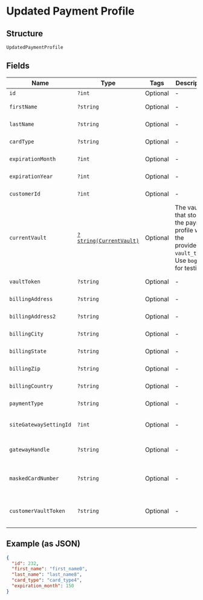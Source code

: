 
# Updated Payment Profile

## Structure

`UpdatedPaymentProfile`

## Fields

| Name | Type | Tags | Description | Getter | Setter |
|  --- | --- | --- | --- | --- | --- |
| `id` | `?int` | Optional | - | getId(): ?int | setId(?int id): void |
| `firstName` | `?string` | Optional | - | getFirstName(): ?string | setFirstName(?string firstName): void |
| `lastName` | `?string` | Optional | - | getLastName(): ?string | setLastName(?string lastName): void |
| `cardType` | `?string` | Optional | - | getCardType(): ?string | setCardType(?string cardType): void |
| `expirationMonth` | `?int` | Optional | - | getExpirationMonth(): ?int | setExpirationMonth(?int expirationMonth): void |
| `expirationYear` | `?int` | Optional | - | getExpirationYear(): ?int | setExpirationYear(?int expirationYear): void |
| `customerId` | `?int` | Optional | - | getCustomerId(): ?int | setCustomerId(?int customerId): void |
| `currentVault` | [`?string(CurrentVault)`](../../doc/models/current-vault.md) | Optional | The vault that stores the payment profile with the provided `vault_token`. Use `bogus` for testing. | getCurrentVault(): ?string | setCurrentVault(?string currentVault): void |
| `vaultToken` | `?string` | Optional | - | getVaultToken(): ?string | setVaultToken(?string vaultToken): void |
| `billingAddress` | `?string` | Optional | - | getBillingAddress(): ?string | setBillingAddress(?string billingAddress): void |
| `billingAddress2` | `?string` | Optional | - | getBillingAddress2(): ?string | setBillingAddress2(?string billingAddress2): void |
| `billingCity` | `?string` | Optional | - | getBillingCity(): ?string | setBillingCity(?string billingCity): void |
| `billingState` | `?string` | Optional | - | getBillingState(): ?string | setBillingState(?string billingState): void |
| `billingZip` | `?string` | Optional | - | getBillingZip(): ?string | setBillingZip(?string billingZip): void |
| `billingCountry` | `?string` | Optional | - | getBillingCountry(): ?string | setBillingCountry(?string billingCountry): void |
| `paymentType` | `?string` | Optional | - | getPaymentType(): ?string | setPaymentType(?string paymentType): void |
| `siteGatewaySettingId` | `?int` | Optional | - | getSiteGatewaySettingId(): ?int | setSiteGatewaySettingId(?int siteGatewaySettingId): void |
| `gatewayHandle` | `?string` | Optional | - | getGatewayHandle(): ?string | setGatewayHandle(?string gatewayHandle): void |
| `maskedCardNumber` | `?string` | Optional | - | getMaskedCardNumber(): ?string | setMaskedCardNumber(?string maskedCardNumber): void |
| `customerVaultToken` | `?string` | Optional | - | getCustomerVaultToken(): ?string | setCustomerVaultToken(?string customerVaultToken): void |

## Example (as JSON)

```json
{
  "id": 232,
  "first_name": "first_name0",
  "last_name": "last_name8",
  "card_type": "card_type4",
  "expiration_month": 150
}
```

